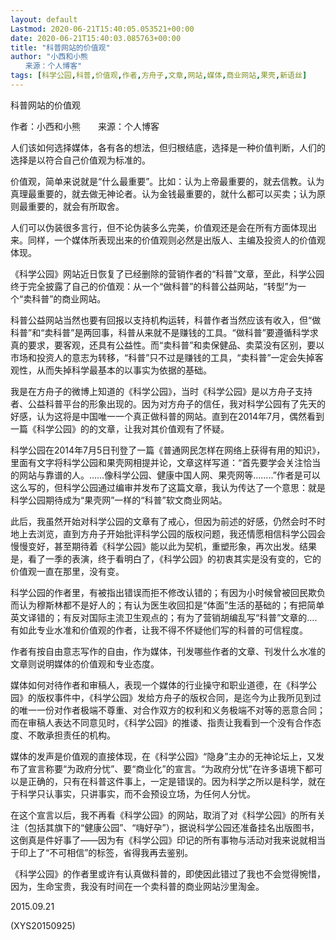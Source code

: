 ```yaml
---
layout: default
Lastmod: 2020-06-21T15:40:05.053521+00:00
date: 2020-06-21T15:40:03.085763+00:00
title: "科普网站的价值观"
author: "小西和小熊
　　来源：个人博客"
tags: [科学公园,科普,价值观,作者,方舟子,文章,网站,媒体,商业网站,果壳,新语丝]
---
```


科普网站的价值观

作者：小西和小熊　　来源：个人博客

人们该如何选择媒体，各有各的想法，但归根结底，选择是一种价值判断，人们的选择是以符合自己价值观为标准的。

价值观，简单来说就是“什么最重要”。比如：认为上帝最重要的，就去信教。认为真理最重要的，就去做无神论者。认为金钱最重要的，就什么都可以买卖；认为原则最重要的，就会有所取舍。

人们可以伪装很多言行，但不论伪装多么完美，价值观还是会在所有方面体现出来。同样，一个媒体所表现出来的价值观则必然是出版人、主编及投资人的价值观体现。

《科学公园》网站近日恢复了已经删除的营销作者的“科普”文章，至此，科学公园终于完全披露了自己的价值观：从一个“做科普”的科普公益网站，“转型”为一个“卖科普”的商业网站。

科普公益网站当然也要有回报以支持机构运转，科普作者当然应该有收入，但“做科普”和“卖科普”是两回事，科普从来就不是赚钱的工具。“做科普”要遵循科学求真的要求，要客观，还具有公益性。而“卖科普”和卖保健品、卖菜没有区别，要以市场和投资人的意志为转移，“科普”只不过是赚钱的工具，“卖科普”一定会失掉客观性，从而失掉科学最基本的以事实为依据的基础。

我是在方舟子的微博上知道的《科学公园》，当时《科学公园》是以方舟子支持者、公益科普平台的形象出现的。因为对方舟子的信任，我对科学公园有了先天的好感，认为这将是中国唯一一个真正做科普的网站。直到在2014年7月，偶然看到一篇《科学公园》的的文章，让我对其价值观有了怀疑。

科学公园在2014年7月5日刊登了一篇《普通网民怎样在网络上获得有用的知识》，里面有文字将科学公园和果壳网相提并论，文章这样写道：“首先要学会关注恰当的网站与靠谱的人。……像科学公园、健康中国人网、果壳网等……..”作者是可以这么写的，但科学公园通过编审并发布了这篇文章，我认为传达了一个意思：就是科学公园期待成为“果壳网”一样的“科普”软文商业网站。

此后，我虽然开始对科学公园的文章有了戒心，但因为前述的好感，仍然会时不时地上去浏览，直到方舟子开始批评科学公园的版权问题，我还情愿相信科学公园会慢慢变好，甚至期待着《科学公园》能以此为契机，重塑形象，再次出发。结果是，看了一季的表演，终于看明白了，《科学公园》的初衷其实是没有变的，它的价值观一直在那里，没有变。

科学公园的作者里，有被指出错误而拒不修改认错的；有因为小时候曾被回民欺负而认为穆斯林都不是好人的；有认为医生收回扣是“体面”生活的基础的；有把简单英文译错的；有反对国际主流卫生观点的；有为了营销胡编乱写“科普”文章的….有如此专业水准和价值观的作者，让我不得不怀疑他们写的科普的可信程度。

作者有按自由意志写作的自由，作为媒体，刊发哪些作者的文章、刊发什么水准的文章则说明媒体的价值观和专业态度。

媒体如何对待作者和审稿人，表现一个媒体的行业操守和职业道德，在《科学公园》的版权事件中，《科学公园》发给方舟子的版权合同，是迄今为止我所见到过的唯一一份对作者极端不尊重、对合作双方的权利和义务极端不对等的恶意合同；而在审稿人表达不同意见时，《科学公园》的推诿、指责让我看到一个没有合作态度、不敢承担责任的机构。

媒体的发声是价值观的直接体现，在《科学公园》“隐身”主办的无神论坛上，又发布了宣言称要“为政府分忧”、要“商业化”的宣言。“为政府分忧”在许多语境下都可以是正确的，只有在科普这件事上，一定是错误的。因为科学之所以是科学，就在于科学只认事实，只讲事实，而不会预设立场，为任何人分忧。

在这个宣言以后，我不再看《科学公园》的网站，取消了对《科学公园》的所有关注（包括其旗下的“健康公园”、“嗨好孕”），据说科学公园还准备挂名出版图书，这倒真是件好事了——因为有《科学公园》印记的所有事物与活动对我来说就相当于印上了“不可相信”的标签，省得我再去鉴别。

《科学公园》的作者里或许有认真做科普的，即使因此错过了我也不会觉得惋惜，因为，生命宝贵，我没有时间在一个卖科普的商业网站沙里淘金。

2015.09.21

(XYS20150925)

